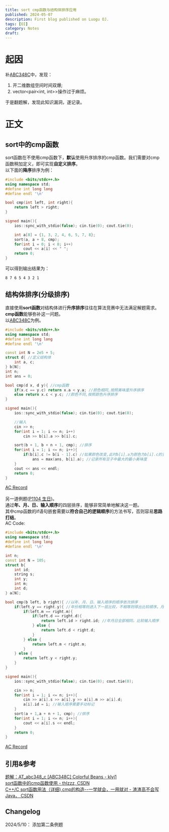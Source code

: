 ```yaml
---
title: sort cmp函数与结构体排序应用
published: 2024-05-07
description: First blog published on Luogu OJ.
tags: [OI]
category: Notes
draft: 
---
```

# 起因
补[ABC348C](https://www.luogu.com.cn/problem/AT_abc348_c)中，发现：
1. 开二维数组空间时间双爆;
1. vector<pair<int, int>>操作过于麻烦。

于是翻题解，发现此知识漏洞，遂记录。
# 正文
## sort中的cmp函数
sort函数在不使用cmp函数下，**默认**使用升序排序的cmp函数。我们需要对cmp函数稍加定义，即可实现**自定义排序**。\
以下面的**降序**排序为例：
```cpp
#include <bits/stdc++.h>
using namespace std;
#define int long long
#define endl '\n'

bool cmp(int left, int right){
    return left > right;
}

signed main(){
    ios::sync_with_stdio(false); cin.tie(0); cout.tie(0);

    int a[8] = {1, 3, 2, 4, 6, 5, 7, 8};
    sort(a, a + 8, cmp);
    for(int i = 0; i < 8; i++)
        cout << a[i] << " ";
    return 0;
}
```
可以得到输出结果为：
```
8 7 6 5 4 3 2 1
```
## 结构体排序(分级排序)
直接使用**sort函数**对结构体进行**升序排序**往往在算法竞赛中无法满足解题需求。**cmp函数**能够弥补这一问题。\
以[ABC348C](https://www.luogu.com.cn/problem/AT_abc348_c)为例。
```cpp
#include <bits/stdc++.h>
using namespace std;
#define int long long
#define endl '\n'

const int N = 2e5 + 5;
struct d{ //定义结构体
    int a, c;
} b[N];
int n;
int ans = 0;

bool cmp(d x, d y){ //cmp函数
    if(x.c == y.c) return x.a < y.a; //颜色相同,按照美味度升序排序
    else return x.c < y.c; //颜色不同,按照颜色升序排序
}

signed main(){
    ios::sync_with_stdio(false); cin.tie(0); cout.tie(0);

    //输入
    cin >> n;
    for(int i = 1; i <= n; i++)
        cin >> b[i].a >> b[i].c;

    sort(b + 1, b + n + 1, cmp); //排序
    for(int i = 1; i <= n; i++){
        if(b[i].c != b[i - 1].c) //如果颜色改变,此时b[i].a为颜色为b[i].c的豆子的最小美味度
            ans = max(ans, b[i].a); //记录所有豆子中最大的最小美味度
    }
    cout << ans << endl;
    return 0;
}
```
[AC Record](https://atcoder.jp/contests/abc348/submissions/53218546)\
\
另一道例题([P1104 生日](https://www.luogu.com.cn/problem/P1104))。\
通过**年、月、日、输入顺序**的四层排序，能够非常简单地解决这一题。\
其中cmp函数的if语句嵌套需要以**符合自己的逻辑顺序**的方法书写，否则容易**思路打结**。\
AC Code:
```cpp
#include <bits/stdc++.h>
using namespace std;
#define int long long
#define endl '\n'

int n;
const int N = 105;
struct b{
    int id; 
    string s;
    int y;
    int m;
    int d;
} a[N];

bool cmp(b left, b right){ //以年、月、日、输入顺序的顺序依次排序
    if(left.y == right.y){ //年份相等则进入下一层比较，不相等则得出比较顺序。月、日同理
        if(left.m == right.m){
            if(left.d == right.d){
                return left.id > right.id; //年月日全部相同，比较输入顺序
            } else {
                return left.d < right.d;
            }
        } else {
            return left.m < right.m;
        }
    } else {
        return left.y < right.y;
    }
}

signed main(){
    ios::sync_with_stdio(false); cin.tie(0); cout.tie(0);

    cin >> n;
    for(int i = 1; i <= n; i++){
        cin >> a[i].s >> a[i].y >> a[i].m >> a[i].d;
        a[i].id = i; //输入顺序需要手动标记
    }
    sort(a + 1,a + n + 1, cmp); //排序
    for(int i = 1; i <= n; i++){
        cout << a[i].s << endl;
    }
    return 0;
}
```
[AC Record](https://www.luogu.com.cn/record/158606587)
## 引用&参考
[题解：AT_abc348_c [ABC348C] Colorful Beans - klyj1](https://www.luogu.com.cn/article/q3rswefa)\
[sort函数中的cmp函数使用 - thlzzz, CSDN](https://blog.csdn.net/thlzzz/article/details/109695582)\
[C++/C sort函数用法（详细),cmp的构造--一学就会，一用就对 - 渣渣高不会写Java， CSDN](https://blog.csdn.net/m0_52410356/article/details/113802527)
## Changelog
2024/5/10： 添加第二条例题
